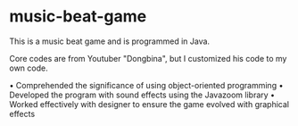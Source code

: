 # music-beat-game
This is a music beat game and is programmed in Java.

Core codes are from Youtuber "Dongbina", but I customized his code to my own code.

•	Comprehended the significance of using object-oriented programming
•	Developed the program with sound effects using the Javazoom library
•	Worked effectively with designer to ensure the game evolved with graphical effects
